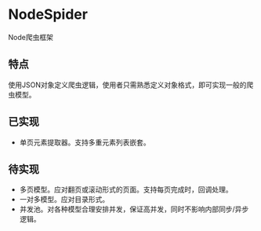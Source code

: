 # NodeSpider

Node爬虫框架

## 特点
使用JSON对象定义爬虫逻辑，使用者只需熟悉定义对象格式，即可实现一般的爬虫模型。

## 已实现
+ 单页元素提取器。支持多重元素列表嵌套。

## 待实现
+ 多页模型。应对翻页或滚动形式的页面。支持每页完成时，回调处理。
+ 一对多模型。应对目录形式。
+ 并发池。对各种模型合理安排并发，保证高并发，同时不影响内部同步/异步逻辑。